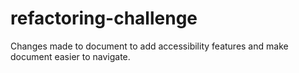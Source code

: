 # refactoring-challenge
Changes made to document to add accessibility features and make document easier to navigate.